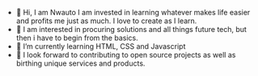 - 👋 Hi, I am Nwauto I am invested in learning whatever makes life easier and profits me just as much. I love to create as I learn.
- 👀 I am interested in procuring solutions and all things future tech, but then i have to begin from the basics.
- 🌱 I’m currently learning HTML, CSS and Javascript
- 💞️ I look forward to contributing to open source projects as well as birthing unique services and products.
<!--
Iweadinobi/Iweadinobi is a ✨ special ✨ repository because its `README.md` (this file) appears on your GitHub profile.
You can click the Preview link to take a look at your changes.
-->
